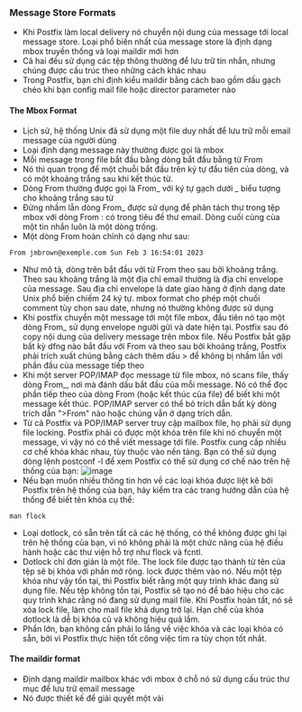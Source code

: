 ### Message Store Formats
- Khi Postfix làm local delivery nó chuyển nội dung của message tới local message store. Loại phổ biến nhất của message store là định dạng mbox truyền thống và loại maildir mới hơn
- Cả hai đều sử dụng các tệp thông thường để lưu trữ tin nhắn, nhưng chúng được cấu trúc theo những cách khác nhau
- Trong Postfix, bạn chỉ định kiểu maildir bằng cách bao gồm dấu gạch chéo khi bạn config mail file hoặc director parameter nào
#### The Mbox Format
- Lịch sử, hệ thống Unix đã sử dụng một file duy nhất để lưu trữ mỗi email message của người dùng
- Loại định dạng message này thường được gọi là mbox
- Mỗi message trong file bắt đầu bằng dòng bắt đầu bằng từ From
- Nó thì quan trọng để một chuỗi bắt đầu trên ký tự đầu tiên của dòng, và có một khoảng trắng sau khi kết thúc từ.
- Dòng From thường được gọi là From_ với ký tự gạch dưới _ biểu tượng cho khoảng trắng sau từ
- Đừng nhầm lẫn dòng From_ được sử dụng để phân tách thư trong tệp mbox với dòng From : có trong tiêu đề thư email. Dòng cuối cùng của một tin nhắn luôn là một dòng trống.
- Một dòng From hoàn chỉnh có dạng như sau:
```
From jmbrown@exemple.com Sun Feb 3 16:54:01 2023
```
- Như mô tả, dòng trên bắt đầu với từ From theo sau bởi khoảng trắng. Theo sau khoảng trắng là một địa chỉ email thường là địa chỉ envelope của message. Sau địa chỉ envelope là date giao hàng ở định dạng date Unix phổ biến chiếm 24 ký tự. mbox format cho phép một chuối comment tùy chọn sau date, nhưng nó thường không được sử dụng
- Khi postfix chuyển một message tới một file mbox, đầu tiên nó tạo một dòng From_ sử dụng envelope người gửi và date hiện tại. Postfix sau đó copy nội dung của delivery message trên mbox file. Nếu Postfix bắt gặp bất kỳ dfng nào bắt đầu với From và theo sau bởi khoảng trắng, Postfix phải trích xuất chúng bằng cách thêm dấu > để không bị nhầm lẫn với phần đầu của message tiếp theo
- Khi một server POP/IMAP đọc message từ file mbox, nó scans file, thấy dòng From_, nơi mà đánh dấu bắt đầu của mỗi message. Nó có thể đọc phần tiếp theo của dòng From (hoặc kết thúc của file) để biết khi một message kết thúc. POP/IMAP server có thể bỏ trích dẫn bất kỳ dòng trích dẫn ">From" nào hoặc chúng vẫn ở dạng trích dẫn.
- Từ cả Postfix và POP/IMAP server truy cập mailbox file, họ phải sử dụng file locking. Postfix phải có được một khóa trên file khi nó chuyển một message, vì vậy nó có thể viết message tới file. Postfix cung cấp nhiều cơ chế khóa khác nhau, tùy thuộc vào nền tảng. Bạn có thể sử dụng dòng lệnh postconf -l để xem Postfix có thể sử dụng cơ chế nào trên hệ thống của bạn:
![image](https://github.com/DinhHa1011/Postfix/assets/119484840/ab8aff76-f0b8-41a0-9688-a263309670b2)
- Nếu bạn muốn nhiều thông tin hơn về các loại khóa được liệt kê bởi Postfix trên hệ thống của bạn, hãy kiểm tra các trang hướng dẫn của hệ thống để biết tên khóa cụ thể:
```
man flock
```
- Loại dotlock, có sẵn trên tất cả các hệ thống, có thể không được ghi lại trên hệ thống của bạn, vì nó không phải là một chức năng của hệ điều hành hoặc các thư viện hỗ trợ như flock và fcntl.
- Dotlock chỉ đơn giản là một file. The lock file được tạo thành từ tên của tệp sẽ bị khóa với phần mở rộng. lock được thêm vào nó. Nếu một tệp khóa như vậy tồn tại, thì Postfix biết rằng một quy trình khác đang sử dụng file. Nếu tệp không tồn tại, Postfix sẽ tạo nó để báo hiệu cho các quy trình khác rằng nó đang sử dụng mail file. Khi Postfix hoàn tất, nó sẽ xóa lock file, làm cho mail file khả dụng trở lại. Hạn chế của khóa dotlock là dễ bị khóa cũ và không hiệu quả lắm.
- Phần lớn, bạn không cần phải lo lắng về việc khóa và các loại khóa có sẵn, bởi vì Postfix thực hiện tốt công việc tìm ra tùy chọn tốt nhất.
#### The maildir format
- Định dạng maildir mailbox khác với mbox ở chỗ nó sử dụng cấu trúc thư mục để lưu trữ email message
- Nó được thiết kế để giải quyết một vài 

